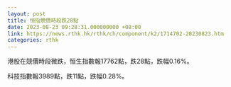 ```yaml
---
layout: post
title: 恒指競價時段跌28點
date: 2023-08-23 09:28:31.000000000 +08:00
link: https://news.rthk.hk/rthk/ch/component/k2/1714702-20230823.htm
categories: rthk
---
```


港股在競價時段微跌，恒生指數報17762點，跌28點，跌幅0.16%。

科技指數報3989點，跌11點，跌幅0.28%。
